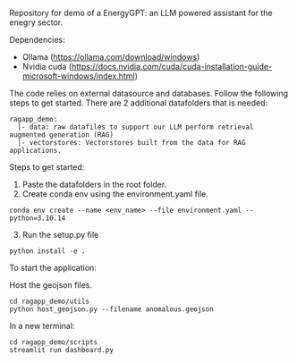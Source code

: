 Repository for demo of a EnergyGPT: an LLM powered assistant for the enegry sector.

Dependencies:
- Ollama (https://ollama.com/download/windows)
- Nvidia cuda (https://docs.nvidia.com/cuda/cuda-installation-guide-microsoft-windows/index.html)

The code relies on external datasource and databases. Follow the following steps to get started.
There are 2 additional datafolders that is needed:
```
ragapp_demo:
  |- data: raw datafiles to support our LLM perform retrieval augmented generation (RAG)
  |- vectorstores: Vectorstores built from the data for RAG applications.
```

Steps to get started:
1. Paste the datafolders in the root folder.
2. Create conda env using the environment.yaml file.
```
conda env create --name <env_name> --file environment.yaml --python=3.10.14
```
3. Run the setup.py file
```
python install -e .
```

To start the application:

Host the geojson files.
```
cd ragapp_demo/utils
python host_geojson.py --filename anomalous.geojson
```
In a new terminal:
```
cd ragapp_demo/scripts
streamlit run dashboard.py
```

